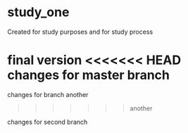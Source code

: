 # study_one
Created for study purposes
and for study process


final version
<<<<<<< HEAD
 changes for master branch
=======

changes for branch another
>>>>>>> another

changes for second branch
